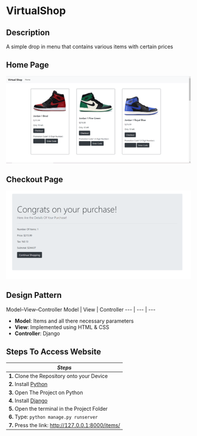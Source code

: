# VirtualShop

## Description
A simple drop in menu that contains various items with certain prices 

## Home Page
![Image description](https://github.com/erick576/VirtualShop/blob/master/Image/HomePage.PNG)

## Checkout Page
![Image description](https://github.com/erick576/VirtualShop/blob/master/Image/Checkout.PNG)

## Design Pattern

Model–View–Controller
Model | View | Controller
--- | --- | ---

* **Model**: Items and all there necessary parameters
* **View**: Implemented using HTML & CSS
* **Controller**: Django

## Steps To Access Website
| *Steps* |
|----|
|**1.** Clone the Repository onto your Device|
|**2.** Install [Python](https://realpython.com/installing-python/)|
|**3.** Open The Project on Python|
|**4.** Install [Django](https://docs.djangoproject.com/en/3.0/topics/install/)|
|**5.** Open the terminal in the Project Folder|
|**6.** Type: ```python manage.py runserver```|
|**7.** Press the link: http://127.0.0.1:8000/items/|
